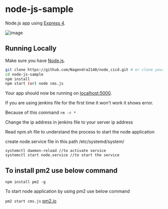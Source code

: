 # node-js-sample

Node.js app using [Express 4](http://expressjs.com/).

![image](https://user-images.githubusercontent.com/94901314/185553291-6738f9ba-4525-4fa6-8f0c-57f948223bf6.png)

## Running Locally

Make sure you have [Node.js](http://nodejs.org/).

```sh
git clone https://github.com/Nagendra2140/node_cicd.git # or clone your own fork
cd node-js-sample
npm install
npm start (or) node cms.js
```

Your app should now be running on [localhost:5000](http://localhost:7000/).

If you are using jenkins file for the first time it won't work it shows error.

Because of this command ```rm -r *``` 

Change the ip address in jenkins file to your server ip address

Read npm.sh file to understand the process to start the node application

create node.service file in this path /etc/systemd/system/
```
systemctl daemon-reload //to activate service
systemctl start node.service //to start the service
```   
## To install pm2 use below command

``` npm install pm2 -g ```

To start node application by using pm2 use below command

``` pm2 start cms.js ```  [pm2.io](https://pm2.io)   
